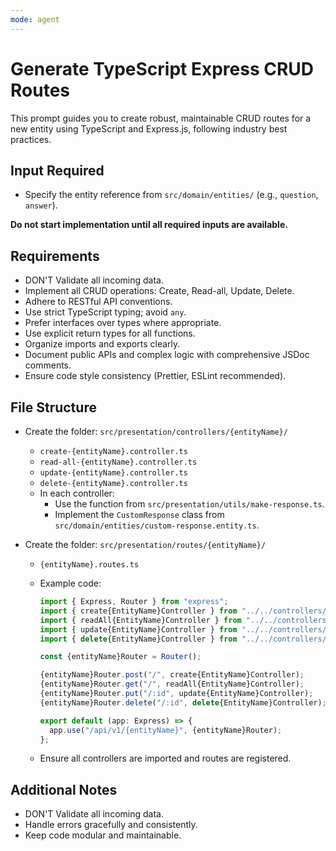 ```yaml
---
mode: agent
---
```


# Generate TypeScript Express CRUD Routes

This prompt guides you to create robust, maintainable CRUD routes for a new entity using TypeScript and Express.js, following industry best practices.

## Input Required

- Specify the entity reference from `src/domain/entities/` (e.g., `question`, `answer`).

**Do not start implementation until all required inputs are available.**

## Requirements

- DON'T Validate all incoming data.
- Implement all CRUD operations: Create, Read-all, Update, Delete.
- Adhere to RESTful API conventions.
- Use strict TypeScript typing; avoid `any`.
- Prefer interfaces over types where appropriate.
- Use explicit return types for all functions.
- Organize imports and exports clearly.
- Document public APIs and complex logic with comprehensive JSDoc comments.
- Ensure code style consistency (Prettier, ESLint recommended).

## File Structure

- Create the folder: `src/presentation/controllers/{entityName}/`

  - `create-{entityName}.controller.ts`
  - `read-all-{entityName}.controller.ts`
  - `update-{entityName}.controller.ts`
  - `delete-{entityName}.controller.ts`
  - In each controller:
    - Use the function from `src/presentation/utils/make-response.ts`.
    - Implement the `CustomResponse` class from `src/domain/entities/custom-response.entity.ts`.

- Create the folder: `src/presentation/routes/{entityName}/`

  - `{entityName}.routes.ts`
  - Example code:

    ```typescript
    import { Express, Router } from "express";
    import { create{EntityName}Controller } from "../../controllers/{entityName}/create-{entityName}.controller";
    import { readAll{EntityName}Controller } from "../../controllers/{entityName}/read-all-{entityName}.controller";
    import { update{EntityName}Controller } from "../../controllers/{entityName}/update-{entityName}.controller";
    import { delete{EntityName}Controller } from "../../controllers/{entityName}/delete-{entityName}.controller";

    const {entityName}Router = Router();

    {entityName}Router.post("/", create{EntityName}Controller);
    {entityName}Router.get("/", readAll{EntityName}Controller);
    {entityName}Router.put("/:id", update{EntityName}Controller);
    {entityName}Router.delete("/:id", delete{EntityName}Controller);

    export default (app: Express) => {
      app.use("/api/v1/{entityName}", {entityName}Router);
    };
    ```

  - Ensure all controllers are imported and routes are registered.

## Additional Notes

- DON'T Validate all incoming data.
- Handle errors gracefully and consistently.
- Keep code modular and maintainable.
